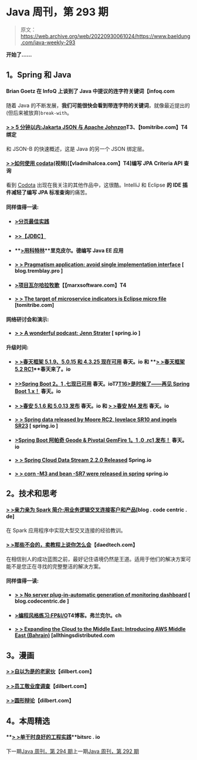 # Java 周刊，第 293 期

> 原文：<https://web.archive.org/web/20220930061024/https://www.baeldung.com/java-weekly-293>

**开始了……**

## **1。Spring 和 Java**

#### Brian Goetz 在 InfoQ 上谈到了 Java 中提议的连字符关键词【infoq.com

随着 Java 的不断发展，**我们可能很快会看到带连字符的关键词**，就像最近提出的(但后来被放弃)`break-with`。

#### **[> > 5 分钟以内:Jakarta JSON 与 Apache Johnzon](https://web.archive.org/web/20220628123056/https://www.tomitribe.com/blog/5-minutes-or-less-json-b-with-apache-johnzon/)T3、【tomitribe.com】T4 绑定**

和 JSON-B 的快速概述，这是 Java 的另一个 JSON 绑定层。

#### **[> >如何使用 codata](https://web.archive.org/web/20220628123056/https://vladmihalcea.com/codota-jpa-criteria-api/)**(视频)[【vladmihalcea.com】T4]编写 JPA Criteria API 查询

看到 [Codota](/web/20220628123056/https://www.baeldung.com/codota-article) 出现在我关注的其他作品中，这很酷。IntelliJ 和 Eclipse **的 IDE 插件减轻了编写 JPA 标准查询**的痛苦。

#### **同样值得一读:**

*   #### **[>分页最佳实践](https://web.archive.org/web/20220628123056/https://vladmihalcea.com/pagination-best-practices/)**

*   #### [>>【JDBC】](https://web.archive.org/web/20220628123056/https://vard-lokkur.blogspot.com/2019/08/jdbc-emulating-sequence.html)

*   #### **[>用科特林](https://web.archive.org/web/20220628123056/https://rieckpil.de/howto-write-java-ee-applications-with-kotlin/)**里克皮尔。德编写 Java EE 应用

*   #### **[> > Pragmatism application: avoid single implementation interface](https://web.archive.org/web/20220628123056/http://blog.tremblay.pro/2019/07/classmocking.html)** [ blog.tremblay.pro ]

*   #### **[>项目瓦尔哈拉牧歌](https://web.archive.org/web/20220628123056/https://marxsoftware.blogspot.com/2019/08/project-valhalla-eclairs.html)【【marxsoftware.com】T4**

*   #### [**> > The target of microservice indicators is Eclipse micro file**](https://web.archive.org/web/20220628123056/https://www.tomitribe.com/blog/microservices-metrics-targets-with-eclipse-microprofile/) [tomitribe.com]

#### **网络研讨会和演示:**

*   #### **[> > A wonderful podcast: Jenn Strater](https://web.archive.org/web/20220628123056/https://spring.io/blog/2019/08/02/a-bootiful-podcast-gradle-developer-advocate-jenn-strater)** [ spring.io ]

#### **升级时间:**

*   #### **[> >春天框架 5.1.9、5.0.15 和 4.3.25 现在可用](https://web.archive.org/web/20220628123056/https://spring.io/blog/2019/08/02/spring-framework-5-1-9-5-0-15-and-4-3-25-available-now)** 春天。io 和 **[> >春天框架 5.2 RC1](https://web.archive.org/web/20220628123056/https://spring.io/blog/2019/08/05/spring-framework-5-2-goes-rc1)**春天来了。io

*   #### **[>>Spring Boot 2。1 .七现已可用](https://web.archive.org/web/20220628123056/https://spring.io/blog/2019/08/06/spring-boot-2-1-7-available-now)** 春天。ioT7[T16>是时候了——再见 Spring Boot 1.x！](https://web.archive.org/web/20220628123056/https://spring.io/blog/2019/08/06/it-is-time-goodbye-spring-boot-1-x) 春天。io

*   #### **[> >春安 5.1.6 和 5.0.13 发布](https://web.archive.org/web/20220628123056/https://spring.io/blog/2019/08/05/spring-security-5-1-6-and-5-0-13-released)** 春天。io 和 **[> >春安 M4 发布](https://web.archive.org/web/20220628123056/https://spring.io/blog/2019/08/05/spring-security-5-2-0-m4-released)** 春天。io

*   #### **[> > Spring data released by Moore RC2, lovelace SR10 and ingels SR23](https://web.archive.org/web/20220628123056/https://spring.io/blog/2019/08/05/spring-data-moore-rc2-lovelace-sr10-and-ingalls-sr23-released)** [ spring.io ]

*   #### **[>Spring Boot 阿帕奇 Geode & Pivotal GemFire 1。1 .0 .rc1 发布！](https://web.archive.org/web/20220628123056/https://spring.io/blog/2019/08/02/spring-boot-for-apache-geode-pivotal-gemfire-1-1-0-rc1-released)** 春天。io

*   #### [**> > Spring Cloud Data Stream 2.2.0 Released**](https://web.archive.org/web/20220628123056/https://spring.io/blog/2019/07/30/spring-cloud-data-flow-2-2-0-released) Spring.io

*   #### [**> > corn -M3 and bean -SR7 were released in spring**](https://web.archive.org/web/20220628123056/https://spring.io/blog/2019/08/06/spring-session-corn-m3-and-bean-sr7-released) spring.io

## **2。技术和思考**

#### **[> >亲力亲为 Spark 简介:用业务逻辑交叉连接客户和产品](https://web.archive.org/web/20220628123056/https://blog.codecentric.de/en/2019/08/hands-on-spark-intro-cross-join-customers-and-products-with-business-logic/)**[blog . code centric . de]

在 Spark 应用程序中实现大型交叉连接的经验教训。

#### **[> >那些不会的，卖教程上说你怎么会](https://web.archive.org/web/20220628123056/https://daedtech.com/those-who-cant-sell-tutorials-on-how-you-can/)**【daedtech.com】

在相信别人的成功蓝图之前，最好记住语境仍然是王道。适用于他们的解决方案可能不是您正在寻找的完整整洁的解决方案。

#### **同样值得一读:**

*   #### **[> > No server plug-in-automatic generation of monitoring dashboard](https://web.archive.org/web/20220628123056/https://blog.codecentric.de/en/2019/07/serverless-plugin-cloudwatch-dashboard/)** [ blog.codecentric.de ]

*   #### **[>编程风格练习:FP&I/O](https://web.archive.org/web/20220628123056/https://blog.frankel.ch/exercises-programming-style/13/)T4博客。弗兰克尔。ch**

*   #### [**> > Expanding the Cloud to the Middle East: Introducing AWS Middle East (Bahrain)**](https://web.archive.org/web/20220628123056/https://www.allthingsdistributed.com/2019/07/aws-launches-middle-east-bahrain-region.html) [allthingsdistributed.com

## **3。漫画**

#### **[> >自以为是的老家伙](https://web.archive.org/web/20220628123056/https://dilbert.com/strip/2019-07-27)**【dilbert.com】

#### **[> >员工敬业度调查](https://web.archive.org/web/20220628123056/https://dilbert.com/strip/2019-07-25)**【dilbert.com】

#### **[> >圆形辩论](https://web.archive.org/web/20220628123056/https://dilbert.com/strip/2019-08-04)**【dilbert.com】

## **4。本周精选**

#### **[> >单干时良好的工程实践](https://web.archive.org/web/20220628123056/https://blog.bitsrc.io/good-engineering-practices-while-working-solo-ad872e727af4)**bitsrc . io

下一期[Java 周刊，第 294 期](/web/20220628123056/https://www.baeldung.com/java-weekly-294)上一期[Java 周刊，第 292 期](/web/20220628123056/https://www.baeldung.com/java-weekly-292)